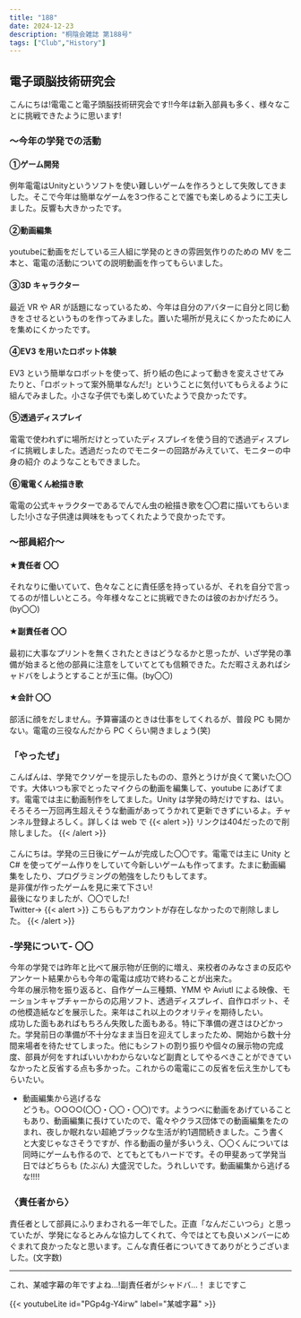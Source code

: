 ```yaml
---
title: "188"
date: 2024-12-23
description: "桐陰会雑誌 第188号"
tags: ["Club","History"]
---
```


## 電子頭脳技術研究会

こんにちは!電電こと電子頭脳技術研究会です!!今年は新入部員も多く、様々なことに挑戦できたように思います!
### ～今年の学発での活動
#### ①ゲーム開発
例年電電はUnityというソフトを使い難しいゲームを作ろうとして失敗してきました。そこで今年は簡単なゲームを3つ作ることで誰でも楽しめるように工夫しました。反響も大きかったです。
#### ②動画編集
youtubeに動画をだしている三人組に学発のときの雰囲気作りのための MV を二本と、電電の活動についての説明動画を作ってもらいました。
#### ③3D キャラクター
最近 VR や AR が話題になっているため、今年は自分のアバターに自分と同じ動きをさせるというものを作ってみました。置いた場所が見えにくかったために人を集めにくかったです。
#### ④EV3 を用いたロボット体験
EV3 という簡単なロボットを使って、折り紙の色によって動きを変えさせてみたりと、「ロボットって案外簡単なんだ!」ということに気付いてもらえるように組んでみました。小さな子供でも楽しめていたようで良かったです。
#### ⑤透過ディスプレイ
電電で使われずに場所だけとっていたディスプレイを使う目的で透過ディスプレイに挑戦しました。透過だったのでモニターの回路がみえていて、モニターの中身の紹介
のようなこともできました。
#### ⑥電電くん絵描き歌
電電の公式キャラクターであるでんでん虫の絵描き歌を〇〇君に描いてもらいました!小さな子供達は興味をもってくれたようで良かったです。

### ～部員紹介～
#### ★責任者 〇〇
それなりに働いていて、色々なことに責任感を持っているが、それを自分で言ってるのが惜しいところ。今年様々なことに挑戦できたのは彼のおかげだろう。(by〇〇)
#### ★副責任者 〇〇
最初に大事なプリントを無くされたときはどうなるかと思ったが、いざ学発の準備が始まると他の部員に注意をしていてとても信頼できた。ただ暇さえあればシャドバをしようとすることが玉に傷。(by〇〇)
#### ★会計 〇〇
部活に顔をだしません。予算審議のときは仕事をしてくれるが、普段 PC も開かない。電電の三役なんだから PC くらい開きましょう(笑)

### 「やったぜ」
こんばんは、学発でクソゲーを提示したものの、意外とうけが良くて驚いた〇〇です。大体いつも家でとったマイクらの動画を編集して、youtube にあげてます。電電では主に動画制作をしてました。Unity は学発の時だけですね、はい。そろそろ一万回再生超えそうな動画があってうかれて更新できずにいるよ。チャンネル登録よろしく。詳しくは web で
{{< alert >}}
リンクは404だったので削除しました。
{{< /alert >}}
<br><br>
こんにちは。学発の三日後にゲームが完成した〇〇です。電電では主に Unity と C# を使ってゲーム作りをしていて今新しいゲームも作ってます。たまに動画編集をしたり、プログラミングの勉強をしたりもしてます。<br>
是非僕が作ったゲームを見に来て下さい!<br>
最後になりましたが、〇〇でした!<br>
Twitter→
{{< alert >}}
こちらもアカウントが存在しなかったので削除しました。
{{< /alert >}}

### -学発について- 〇〇
今年の学発では昨年と比べて展示物が圧倒的に増え、来校者のみなさまの反応やアンケート結果からも今年の電電は成功で終わることが出来た。<br>
今年の展示物を振り返ると、自作ゲーム三種類、YMM や Aviutl による映像、モーションキャプチャーからの応用ソフト、透過ディスプレイ、自作ロボット、その他模造紙などを展示した。来年はこれ以上のクオリティを期待したい。<br>
成功した面もあればもちろん失敗した面もある。特に下準備の遅さはひどかった。学発前日の準備が不十分なまま当日を迎えてしまったため、開始から数十分間来場者を待たせてしまった。他にもシフトの割り振りや個々の展示物の完成度、部員が何をすればいいかわからないなど副責としてやるべきことができていなかったと反省する点も多かった。これからの電電にこの反省を伝え生かしてもらいたい。

- 動画編集から逃げるな<br>
どうも。○○○○(〇〇・〇〇・〇〇)です。ようつべに動画をあげていることもあり、動画編集に長けていたので、電々やクラス団体での動画編集をたのまれ、夜しか眠れない超絶ブラックな生活が約1週間続きました。こう書くと大変じゃなさそうですが、作る動画の量が多いうえ、〇〇くんについては同時にゲームも作るので、とてもとてもハードです。その甲斐あって学発当日ではどちらも (たぶん) 大盛況でした。うれしいです。動画編集から逃げるな!!!!

### 〈責任者から〉
責任者として部員にふりまわされる一年でした。正直「なんだこいつら」と思っていたが、学発になるとみんな協力してくれて、今ではとても良いメンバーにめぐまれて良かったなと思います。こんな責任者についてきてありがとうございました。(文字数)

---

これ、某嘘字幕の年ですよね…!副責任者がシャドバ…！
まじですこ

{{< youtubeLite id="PGp4g-Y4irw" label="某嘘字幕" >}}